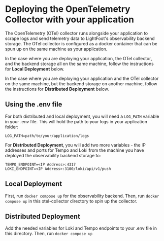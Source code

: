 # Deploying the OpenTelemetry Collector with your application
The OpenTelemetry (OTel) collector runs alongside your application to scrape logs and send telemetry data to LightFoot's observability backend storage. The OTel collector is configured as a docker container that can be spun up on the same machine as your application.

In the case where you are deploying your application, the OTel collector, and the backend storage all on the same machine, follow the instructions for **Local Deployment** below. 

In the case where you are deploying your application and the OTel collector on the same machine, but the backend storage on another machine, follow the instructions for **Distributed Deployment** below.

## Using the .env file
For both distributed and local deployment, you will need a `LOG_PATH` variable in your .env file. This will hold the path to your logs in your application folder:

```
LOG_PATH=path/to/your/application/logs
```

For **Distributed Deployment**, you will add two more variables - the IP addresses and ports for Tempo and Loki from the machine you have deployed the observability backend storage to:

```
TEMPO_ENDPOINT=<IP Address>:4317
LOKI_ENDPOINT=<IP Address>:3100/loki/api/v1/push
```

## Local Deployment
First, run `docker compose up` for the observability backend. Then, run `docker compose up` in this otel-collector directory to spin up the collector.

## Distributed Deployment
Add the needed variables for Loki and Tempo endpoints to your .env file in this directory. Then, run `docker compose up`
